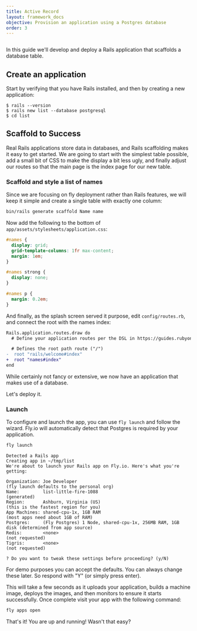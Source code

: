 ```yaml
---
title: Active Record
layout: framework_docs
objective: Provision an application using a Postgres database
order: 3
---
```


<div>
  <img src="/static/images/rails-intro.webp" srcset="/static/images/rails-intro@2x.webp 2x" alt="">
</div>

In this guide we'll develop and deploy a Rails application that scaffolds a database table.

## Create an application

Start by verifying that you have Rails installed, and then by
creating a new application:

``` shell
$ rails --version
$ rails new list --database postgresql
$ cd list
```

## Scaffold to Success

Real Rails applications store data in databases, and Rails scaffolding makes it
easy to get started. We are going to start with the simplest table possible,
add a small bit of CSS to make the display a bit less ugly, and finally adjust
our routes so that the main page is the index page for our new table.

### Scaffold and style a list of names

Since we are focusing on fly deployment rather than Rails features, we will keep it simple and create a single table with exactly one column:

```cmd
bin/rails generate scaffold Name name
```

Now add the following to the bottom of `app/assets/stylesheets/application.css`:

``` css
#names {
  display: grid;
  grid-template-columns: 1fr max-content;
  margin: 1em;
}

#names strong {
  display: none;
}

#names p {
  margin: 0.2em;
}
 ```

And finally, as the splash screen served it purpose, edit `config/routes.rb`, and connect the root with the names index:

 ``` diff
 Rails.application.routes.draw do
   # Define your application routes per the DSL in https://guides.rubyonrails.org/routing.html

   # Defines the root path route ("/")
-  root "rails/welcome#index"
+  root "names#index"
 end
 ```

While certainly not fancy or extensive, we now have an application that makes use
of a database.

Let's deploy it.

### Launch

To configure and launch the app, you can use `fly launch` and follow the
wizard.  Fly.io will automatically detect that Postgres is required by
your application.

```cmd
fly launch
```
```output
Detected a Rails app
Creating app in ~/tmp/list
We're about to launch your Rails app on Fly.io. Here's what you're getting:

Organization: Joe Developer                                             (fly launch defaults to the personal org)
Name:         list-little-fire-1088                                     (generated)
Region:       Ashburn, Virginia (US)                                    (this is the fastest region for you)
App Machines: shared-cpu-1x, 1GB RAM                                    (most apps need about 1GB of RAM)
Postgres:     (Fly Postgres) 1 Node, shared-cpu-1x, 256MB RAM, 1GB disk (determined from app source)
Redis:        <none>                                                    (not requested)
Tigris:       <none>                                                    (not requested)

? Do you want to tweak these settings before proceeding? (y/N) 
```

For demo purposes you can accept the defaults.  You can always change these later.
So respond with "Y" (or simply press enter).

This will take a few seconds as it uploads your application, builds a machine image,
deploys the images, and then monitors to ensure it starts successfully. Once complete
visit your app with the following command:

```cmd
fly apps open
```

That's it!  You are up and running!  Wasn't that easy?